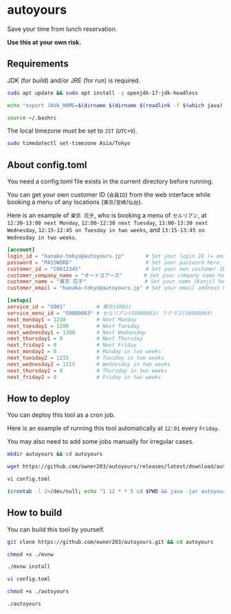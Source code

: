 # autoyours

Save your time from lunch reservation.

**Use this at your own risk.**

## Requirements

JDK (for build) and/or JRE (for run) is required.

```bash
sudo apt update && sudo apt install -y openjdk-17-jdk-headless

echo "export JAVA_HOME=$(dirname $(dirname $(readlink -f $(which java))))" >> ~/.bashrc

source ~/.bashrc
```

The local timezone must be set to `JST` (`UTC+9`).

```bash
sudo timedatectl set-timezone Asia/Tokyo
```

## About config.toml

You need a config.toml file exists in the current directory before running.

You can get your own customer ID (`会員ID`) from the web interface while booking a menu of any locations (`東京`/`宮崎`/`仙台`).

Here is an example of `東京 花子`, who is booking a menu of `セルリアン`, at `12:30-13:00 next Monday`, `12:00-12:30 next Tuesday`, `13:00-13:30 next Wednesday`, `12:15-12:45 on Tuesday in two weeks`, and `13:15-13:45 on Wednesday in two weeks`.

```toml
[account]
login_id = "hanako-tokyo@autoyours.jp"       # Set your login ID (= email address in the most cases) here.
password = "PASSWORD"                        # Set your password here.
customer_id = "C0012345"                     # Set your own customer ID here.
customer_company_name = "オートヨアーズ"       # Set your company name here.
customer_name = "東京 花子"                   # Set your name (Kanji) here.
customer_email = "hanako-tokyo@autoyours.jp" # Set your email address here.

[setups]
service_id = "S001"          # 東京(S001)
service_menu_id = "S0000063" # セルリアン(S0000063) フクラス(S0000064)
next_monday1 = 1230          # Next Monday
next_tuesday1 = 1200         # Next Tuesday
next_wednesday1 = 1300       # Next Wednesday
next_thursday1 = 0           # Next Thursday
next_friday1 = 0             # Next Friday
next_monday2 = 0             # Monday in two weeks
next_tuesday2 = 1215         # Tuesday in two weeks
next_wednesday2 = 1315       # Wednesday in two weeks
next_thursday2 = 0           # Thursday in two weeks
next_friday2 = 0             # Friday in two weeks
```

## How to deploy

You can deploy this tool as a cron job.

Here is an example of running this tool automatically at `12:01` every `Friday`.

You may also need to add some jobs manually for irregular cases.

```bash
mkdir autoyours && cd autoyours

wget https://github.com/owner203/autoyours/releases/latest/download/autoyours.jar

vi config.toml

(crontab -l 2>/dev/null; echo "1 12 * * 5 cd $PWD && java -jar autoyours.jar >> ~/autoyours.log 2>&1") | crontab -
```

## How to build

You can build this tool by yourself.

```bash
git clone https://github.com/owner203/autoyours.git && cd autoyours

chmod +x ./mvnw

./mvnw install

vi config.toml

chmod +x ./autoyours

./autoyours
```

